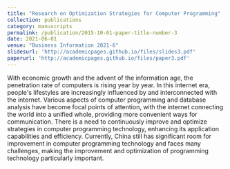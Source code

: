 ```yaml
---
title: "Research on Optimization Strategies for Computer Programming"
collection: publications
category: manuscripts
permalink: /publication/2015-10-01-paper-title-number-3
date: 2021-06-01
venue: "Business Information 2021-6"
slidesurl: 'http://academicpages.github.io/files/slides3.pdf'
paperurl: 'http://academicpages.github.io/files/paper3.pdf'
---
```

With economic growth and the advent of the information age, the penetration rate of computers is rising year by year. In this internet era, people's lifestyles are increasingly influenced by and interconnected with the internet. Various aspects of computer programming and database analysis have become focal points of attention, with the internet connecting the world into a unified whole, providing more convenient ways for communication. There is a need to continuously improve and optimize strategies in computer programming technology, enhancing its application capabilities and efficiency. Currently, China still has significant room for improvement in computer programming technology and faces many challenges, making the improvement and optimization of programming technology particularly important.
